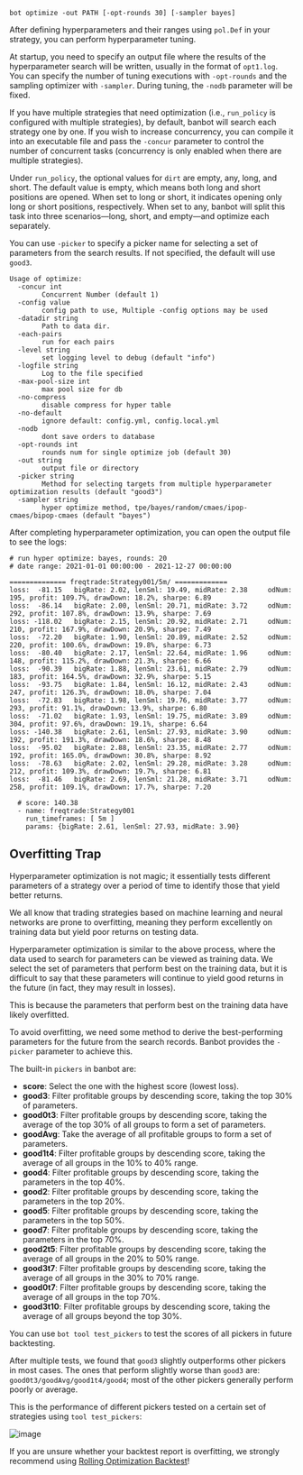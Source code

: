 ```shell
bot optimize -out PATH [-opt-rounds 30] [-sampler bayes] 
```
After defining hyperparameters and their ranges using `pol.Def` in your strategy, you can perform hyperparameter tuning.

At startup, you need to specify an output file where the results of the hyperparameter search will be written, usually in the format of `opt1.log`. You can specify the number of tuning executions with `-opt-rounds` and the sampling optimizer with `-sampler`. During tuning, the `-nodb` parameter will be fixed.

If you have multiple strategies that need optimization (i.e., `run_policy` is configured with multiple strategies), by default, banbot will search each strategy one by one. If you wish to increase concurrency, you can compile it into an executable file and pass the `-concur` parameter to control the number of concurrent tasks (concurrency is only enabled when there are multiple strategies).

Under `run_policy`, the optional values for `dirt` are empty, any, long, and short. The default value is empty, which means both long and short positions are opened. When set to long or short, it indicates opening only long or short positions, respectively. When set to any, banbot will split this task into three scenarios—long, short, and empty—and optimize each separately.

You can use `-picker` to specify a picker name for selecting a set of parameters from the search results. If not specified, the default will use `good3`.

```text
Usage of optimize:
  -concur int
        Concurrent Number (default 1)
  -config value
        config path to use, Multiple -config options may be used
  -datadir string
        Path to data dir.
  -each-pairs
        run for each pairs
  -level string
        set logging level to debug (default "info")
  -logfile string
        Log to the file specified
  -max-pool-size int
        max pool size for db
  -no-compress
        disable compress for hyper table
  -no-default
        ignore default: config.yml, config.local.yml
  -nodb
        dont save orders to database
  -opt-rounds int
        rounds num for single optimize job (default 30)
  -out string
        output file or directory
  -picker string
        Method for selecting targets from multiple hyperparameter optimization results (default "good3")
  -sampler string
        hyper optimize method, tpe/bayes/random/cmaes/ipop-cmaes/bipop-cmaes (default "bayes")
```

After completing hyperparameter optimization, you can open the output file to see the logs:
```text
# run hyper optimize: bayes, rounds: 20
# date range: 2021-01-01 00:00:00 - 2021-12-27 00:00:00

============== freqtrade:Strategy001/5m/ =============
loss:  -81.15 	bigRate: 2.02, lenSml: 19.49, midRate: 2.38 	odNum: 195, profit: 109.7%, drawDown: 18.2%, sharpe: 6.89
loss:  -86.14 	bigRate: 2.00, lenSml: 20.71, midRate: 3.72 	odNum: 292, profit: 107.8%, drawDown: 13.9%, sharpe: 7.69
loss: -118.02 	bigRate: 2.15, lenSml: 20.92, midRate: 2.71 	odNum: 210, profit: 167.9%, drawDown: 20.9%, sharpe: 7.49
loss:  -72.20 	bigRate: 1.90, lenSml: 20.89, midRate: 2.52 	odNum: 220, profit: 100.6%, drawDown: 19.8%, sharpe: 6.73
loss:  -80.40 	bigRate: 2.17, lenSml: 22.64, midRate: 1.96 	odNum: 148, profit: 115.2%, drawDown: 21.3%, sharpe: 6.66
loss:  -90.39 	bigRate: 1.88, lenSml: 23.61, midRate: 2.79 	odNum: 183, profit: 164.5%, drawDown: 32.9%, sharpe: 5.15
loss:  -93.75 	bigRate: 1.84, lenSml: 16.12, midRate: 2.43 	odNum: 247, profit: 126.3%, drawDown: 18.0%, sharpe: 7.04
loss:  -72.83 	bigRate: 1.98, lenSml: 19.76, midRate: 3.77 	odNum: 293, profit: 91.1%, drawDown: 13.9%, sharpe: 6.80
loss:  -71.02 	bigRate: 1.93, lenSml: 19.75, midRate: 3.89 	odNum: 304, profit: 97.6%, drawDown: 19.1%, sharpe: 6.64
loss: -140.38 	bigRate: 2.61, lenSml: 27.93, midRate: 3.90 	odNum: 192, profit: 191.3%, drawDown: 18.6%, sharpe: 8.48
loss:  -95.02 	bigRate: 2.88, lenSml: 23.35, midRate: 2.77 	odNum: 192, profit: 165.0%, drawDown: 30.8%, sharpe: 8.92
loss:  -78.63 	bigRate: 2.02, lenSml: 29.28, midRate: 3.28 	odNum: 212, profit: 109.3%, drawDown: 19.7%, sharpe: 6.81
loss:  -81.46 	bigRate: 2.69, lenSml: 21.28, midRate: 3.71 	odNum: 258, profit: 109.1%, drawDown: 17.7%, sharpe: 7.20

  # score: 140.38
  - name: freqtrade:Strategy001
    run_timeframes: [ 5m ]
    params: {bigRate: 2.61, lenSml: 27.93, midRate: 3.90}
```

## Overfitting Trap
Hyperparameter optimization is not magic; it essentially tests different parameters of a strategy over a period of time to identify those that yield better returns.

We all know that trading strategies based on machine learning and neural networks are prone to overfitting, meaning they perform excellently on training data but yield poor returns on testing data.

Hyperparameter optimization is similar to the above process, where the data used to search for parameters can be viewed as training data. We select the set of parameters that perform best on the training data, but it is difficult to say that these parameters will continue to yield good returns in the future (in fact, they may result in losses).

This is because the parameters that perform best on the training data have likely overfitted.

To avoid overfitting, we need some method to derive the best-performing parameters for the future from the search records. Banbot provides the `-picker` parameter to achieve this.

The built-in `pickers` in banbot are:
* **score**: Select the one with the highest score (lowest loss).
* **good3**: Filter profitable groups by descending score, taking the top 30% of parameters.
* **good0t3**: Filter profitable groups by descending score, taking the average of the top 30% of all groups to form a set of parameters.
* **goodAvg**: Take the average of all profitable groups to form a set of parameters.
* **good1t4**: Filter profitable groups by descending score, taking the average of all groups in the 10% to 40% range.
* **good4**: Filter profitable groups by descending score, taking the parameters in the top 40%.
* **good2**: Filter profitable groups by descending score, taking the parameters in the top 20%.
* **good5**: Filter profitable groups by descending score, taking the parameters in the top 50%.
* **good7**: Filter profitable groups by descending score, taking the parameters in the top 70%.
* **good2t5**: Filter profitable groups by descending score, taking the average of all groups in the 20% to 50% range.
* **good3t7**: Filter profitable groups by descending score, taking the average of all groups in the 30% to 70% range.
* **good0t7**: Filter profitable groups by descending score, taking the average of all groups in the top 70%.
* **good3t10**: Filter profitable groups by descending score, taking the average of all groups beyond the top 30%.

You can use `bot tool test_pickers` to test the scores of all pickers in future backtesting.

After multiple tests, we found that `good3` slightly outperforms other pickers in most cases. The ones that perform slightly worse than `good3` are: `good0t3/goodAvg/good1t4/good4`; most of the other pickers generally perform poorly or average.

This is the performance of different pickers tested on a certain set of strategies using `tool test_pickers`:

![image](https://miro.medium.com/v2/resize:fit:1100/format:webp/1*lADeuVcb6PdPYYgvxw4nRw.png)

If you are unsure whether your backtest report is overfitting, we strongly recommend using [Rolling Optimization Backtest](./roll_btopt)!
